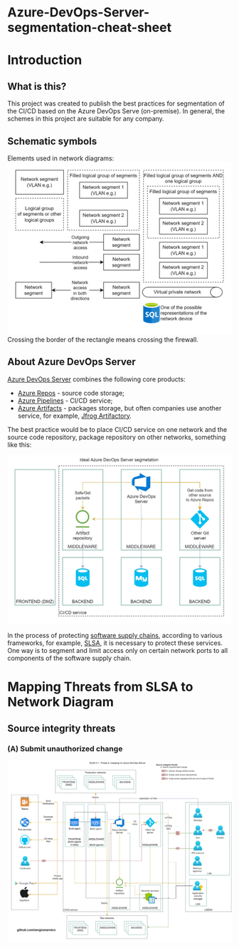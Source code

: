# Azure-DevOps-Server-segmentation-cheat-sheet

# Introduction
## What is this?
This project was created to publish the best practices for segmentation of the CI/CD based on the Azure DevOps Serve (on-premise). In general, the schemes in this project are suitable for any company.
## Schematic symbols
Elements used in network diagrams:<br/>
![Schematic symbols](https://github.com/sergiomarotco/Azure-DevOps-Server-segmentation-cheat-sheet/blob/main/Assets/Network_Segmentation_Cheat_Sheet_Schematic_symbols.drawio.png)<br/>
Crossing the border of the rectangle means crossing the firewall.
## About Azure DevOps Server
[Azure DevOps Server](https://azure.microsoft.com/services/devops/server/) combines the following core products:
- [Azure Repos](https://azure.microsoft.com/services/devops/repos/) - source code storage;
- [Azure Pipelines](https://azure.microsoft.com/services/devops/pipelines/) - CI/CD service;
- [Azure Artifacts](https://azure.microsoft.com/services/devops/artifacts/) - packages storage, but often companies use another service, for example, [Jfrog Artifactory](https://jfrog.com/artifactory/).

The best practice would be to place CI/CD service on one network and the source code repository, package repository on other networks, something like this:

![base segmentation](https://raw.githubusercontent.com/sergiomarotco/Azure-DevOps-Server-segmentation-cheat-sheet/main/Assets/Azure-DevOps-Server-segmentation-cheat-sheet.Separate%20CiCd.jpg)

In the process of protecting [software supply chains](https://en.wikipedia.org/wiki/Software_supply_chain), according to various frameworks, for example, [SLSA](https://github.com/slsa-framework/slsa), it is necessary to protect these services. One way is to segment and limit access only on certain network ports to all components of the software supply chain.
# Mapping Threats from SLSA to Network Diagram
## Source integrity threats
### (A) Submit unauthorized change
![Azure DevOps Server segmentation](https://raw.githubusercontent.com/sergiomarotco/Azure-DevOps-Server-segmentation-cheat-sheet/main/Assets/Azure-DevOps-Server-segmentation-cheat-sheet.%20SLSA.%20A.jpg)<br/>
